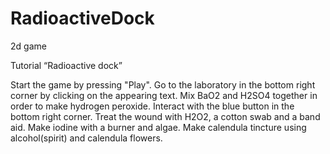 # RadioactiveDock
2d game

Tutorial “Radioactive dock”

Start the game by pressing "Play".
Go to the laboratory in the bottom right corner by clicking on the appearing text.
Mix BaO2 and H2SO4 together in order to make hydrogen peroxide.
Interact with the blue button in the bottom right corner.
Treat the wound with H2O2, a cotton swab and a band aid.
Make iodine with a burner and algae.
Make calendula tincture using alcohol(spirit) and calendula flowers.
